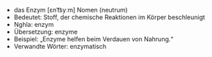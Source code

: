 - das Enzym [ɛnˈt͡syːm]	Nomen (neutrum)
- Bedeutet: Stoff, der chemische Reaktionen im Körper beschleunigt
- Nghĩa: enzym
- Übersetzung: enzyme
- Beispiel: „Enzyme helfen beim Verdauen von Nahrung.“
- Verwandte Wörter: enzymatisch